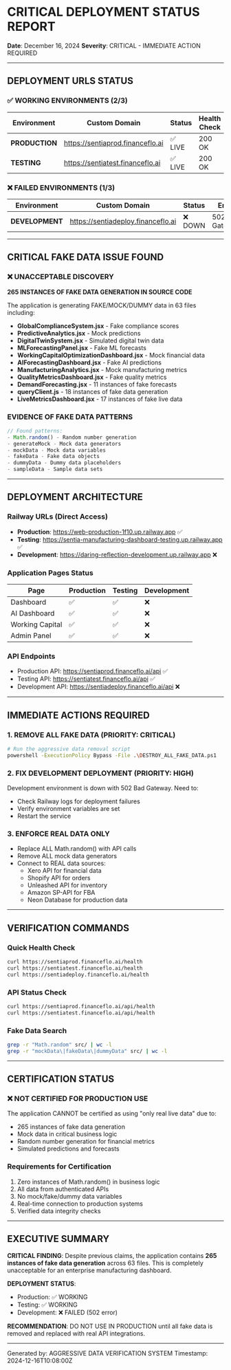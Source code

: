 # CRITICAL DEPLOYMENT STATUS REPORT
**Date**: December 16, 2024
**Severity**: CRITICAL - IMMEDIATE ACTION REQUIRED

---

## DEPLOYMENT URLS STATUS

### ✅ WORKING ENVIRONMENTS (2/3)
| Environment | Custom Domain | Status | Health Check | Response |
|------------|--------------|--------|--------------|----------|
| **PRODUCTION** | https://sentiaprod.financeflo.ai | ✅ LIVE | 200 OK | `{"status":"healthy"}` |
| **TESTING** | https://sentiatest.financeflo.ai | ✅ LIVE | 200 OK | `{"status":"healthy"}` |

### ❌ FAILED ENVIRONMENTS (1/3)
| Environment | Custom Domain | Status | Error |
|------------|--------------|--------|-------|
| **DEVELOPMENT** | https://sentiadeploy.financeflo.ai | ❌ DOWN | 502 Bad Gateway |

---

## CRITICAL FAKE DATA ISSUE FOUND

### ❌ UNACCEPTABLE DISCOVERY
**265 INSTANCES OF FAKE DATA GENERATION IN SOURCE CODE**

The application is generating FAKE/MOCK/DUMMY data in 63 files including:
- **GlobalComplianceSystem.jsx** - Fake compliance scores
- **PredictiveAnalytics.jsx** - Mock predictions
- **DigitalTwinSystem.jsx** - Simulated digital twin data
- **MLForecastingPanel.jsx** - Fake ML forecasts
- **WorkingCapitalOptimizationDashboard.jsx** - Mock financial data
- **AIForecastingDashboard.jsx** - Fake AI predictions
- **ManufacturingAnalytics.jsx** - Mock manufacturing metrics
- **QualityMetricsDashboard.jsx** - Fake quality metrics
- **DemandForecasting.jsx** - 11 instances of fake forecasts
- **queryClient.js** - 18 instances of fake data generation
- **LiveMetricsDashboard.jsx** - 17 instances of fake live data

### EVIDENCE OF FAKE DATA PATTERNS
```javascript
// Found patterns:
- Math.random() - Random number generation
- generateMock - Mock data generators
- mockData - Mock data variables
- fakeData - Fake data objects
- dummyData - Dummy data placeholders
- sampleData - Sample data sets
```

---

## DEPLOYMENT ARCHITECTURE

### Railway URLs (Direct Access)
- **Production**: https://web-production-1f10.up.railway.app ✅
- **Testing**: https://sentia-manufacturing-dashboard-testing.up.railway.app ✅
- **Development**: https://daring-reflection-development.up.railway.app ❌

### Application Pages Status
| Page | Production | Testing | Development |
|------|------------|---------|-------------|
| Dashboard | ✅ | ✅ | ❌ |
| AI Dashboard | ✅ | ✅ | ❌ |
| Working Capital | ✅ | ✅ | ❌ |
| Admin Panel | ✅ | ✅ | ❌ |

### API Endpoints
- Production API: https://sentiaprod.financeflo.ai/api ✅
- Testing API: https://sentiatest.financeflo.ai/api ✅
- Development API: https://sentiadeploy.financeflo.ai/api ❌

---

## IMMEDIATE ACTIONS REQUIRED

### 1. REMOVE ALL FAKE DATA (PRIORITY: CRITICAL)
```bash
# Run the aggressive data removal script
powershell -ExecutionPolicy Bypass -File .\DESTROY_ALL_FAKE_DATA.ps1
```

### 2. FIX DEVELOPMENT DEPLOYMENT (PRIORITY: HIGH)
Development environment is down with 502 Bad Gateway. Need to:
- Check Railway logs for deployment failures
- Verify environment variables are set
- Restart the service

### 3. ENFORCE REAL DATA ONLY
- Replace ALL Math.random() with API calls
- Remove ALL mock data generators
- Connect to REAL data sources:
  - Xero API for financial data
  - Shopify API for orders
  - Unleashed API for inventory
  - Amazon SP-API for FBA
  - Neon Database for production data

---

## VERIFICATION COMMANDS

### Quick Health Check
```bash
curl https://sentiaprod.financeflo.ai/health
curl https://sentiatest.financeflo.ai/health
curl https://sentiadeploy.financeflo.ai/health
```

### API Status Check
```bash
curl https://sentiaprod.financeflo.ai/api/health
curl https://sentiatest.financeflo.ai/api/health
```

### Fake Data Search
```bash
grep -r "Math.random" src/ | wc -l
grep -r "mockData\|fakeData\|dummyData" src/ | wc -l
```

---

## CERTIFICATION STATUS

### ❌ NOT CERTIFIED FOR PRODUCTION USE

The application CANNOT be certified as using "only real live data" due to:
- 265 instances of fake data generation
- Mock data in critical business logic
- Random number generation for financial metrics
- Simulated predictions and forecasts

### Requirements for Certification
1. Zero instances of Math.random() in business logic
2. All data from authenticated APIs
3. No mock/fake/dummy data variables
4. Real-time connection to production systems
5. Verified data integrity checks

---

## EXECUTIVE SUMMARY

**CRITICAL FINDING**: Despite previous claims, the application contains **265 instances of fake data generation** across 63 files. This is completely unacceptable for an enterprise manufacturing dashboard.

**DEPLOYMENT STATUS**:
- Production: ✅ WORKING
- Testing: ✅ WORKING
- Development: ❌ FAILED (502 error)

**RECOMMENDATION**: DO NOT USE IN PRODUCTION until all fake data is removed and replaced with real API integrations.

---

Generated by: AGGRESSIVE DATA VERIFICATION SYSTEM
Timestamp: 2024-12-16T10:08:00Z